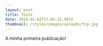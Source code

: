 ```yaml
---
layout: post
title: Teste
date: 2019-01-02T17:05:31.997Z
thumbnail: /styles/images/uploads/fcp.jpg
---
```

A minha primeira publicação!
